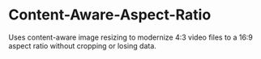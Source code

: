 # Content-Aware-Aspect-Ratio

Uses content-aware image resizing to modernize 4:3 video files to a 16:9 aspect ratio without cropping or losing data.
